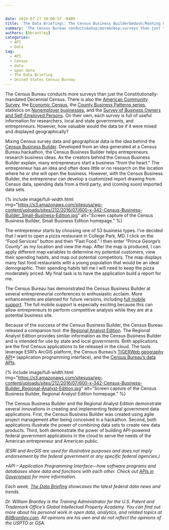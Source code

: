 ```yaml
---


date: 2016-07-27 10:00:57 -0400
title: 'The Data Briefing\: The Census Business Builder&mdash;Mashing Up Census Data to Help Build Businesses'
summary: 'The Census Bureau conducts&nbsp;more&nbsp;surveys than just the Constitutionally-mandated Decennial Census. There is also the American Community Survey, the Economic Census, the County Business Patterns series, statistics on Nonemployer businesses, and the&nbsp;Survey of Business Owners and Self-Employed Persons. &nbsp;On their own, each survey is full of useful information for researchers, local and state governments, and entrepreneurs.'
authors: [bbrantley]
categories:
  - API
  - Data
tag:
  - API
  - Census
  - data
  - open data
  - The Data Briefing
  - United States Census Bureau
---
```


The Census Bureau conducts more surveys than just the Constitutionally-mandated Decennial Census. There is also the [American Community Survey](http://www.census.gov/programs-surveys/acs/), the [Economic Census](http://www.census.gov/econ/census/), the [County Business Patterns series](http://www.census.gov/programs-surveys/cbp.html), statistics on [Nonemployer businesses](http://www.census.gov/econ/nonemployer/), and the [Survey of Business Owners and Self-Employed Persons](http://www.census.gov/programs-surveys/sbo.html).  On their own, each survey is full of useful information for researchers, local and state governments, and entrepreneurs. However, how valuable would the data be if it were mixed and displayed geographically?

Mixing Census survey data and geographical data is the idea behind the [Census Business Builder](https://cbb.census.gov/sbe2.0-preview/index.html#). Developed from an idea generated at a Census Bureau hackathon, the Census Business Builder helps entrepreneurs research business ideas. As the creators behind the Census Business Builder explain, many entrepreneurs start a business &#8220;from the heart.&#8221; The entrepreneur has an idea and often does little or no research on the location where he or she will open the business. However, with the Census Business Builder, the entrepreneur can develop a customized report drawing from Census data, spending data from a third party, and (coming soon) imported data sets.


{% include image/full-width.html img="https://s3.amazonaws.com/sitesusa/wp-content/uploads/sites/212/2016/07/600-x-342-Census-Business-Builder_Small-Business-Edition.jpg" alt="Screen capture of the Census Business Builder, Small Business Edition homepage." %}

The entrepreneur starts by choosing one of 53 business types. I’ve decided that I want to open a pizza restaurant in College Park, MD. I click on the &#8220;Food Services&#8221; button and then &#8220;Fast Food.&#8221;  I then enter &#8220;Prince George’s  County&#8221; as my location and view the map. After the map is produced, I can apply different map variables to determine my potential customers, view their spending habits, and map out potential competitors. The map displays many fast food restaurants with a young population that would be an ideal demographic. Their spending habits tell me I will need to keep the pizza moderately priced. My final task is to have the application build a report for me.

The Census Bureau has demonstrated the Census Business Builder at several entrepreneurial conferences to enthusiastic acclaim. More enhancements are planned for future versions, including [full mobile support](http://www.census.gov/data/data-tools/cbb.html). The full mobile support is especially exciting because this can allow entrepreneurs to perform competitive analysis while they are at a potential business site.

Because of the success of the Census Business Builder, the Census Bureau released a companion tool: the [Regional Analyst Edition](https://cbb.census.gov/rae2.0-preview/index.html#). The Regional Analyst Edition provides similar information as the Census Business Builder and is intended for use by state and local governments. Both applications are the first Census applications to be released in the cloud. The tools leverage ESRI’s  ArcGIS platform, the Census Bureau’s  [TIGERWeb geography API](http://www.census.gov/data/developers/data-sets/TIGERweb-map-service.html)* (application programming interface), and the [Census Bureau’s  data APIs](http://www.census.gov/data/developers/data-sets.html).


{% include image/full-width.html img="https://s3.amazonaws.com/sitesusa/wp-content/uploads/sites/212/2016/07/600-x-342-Census-Business-Builder_Regional-Analyst-Edition.jpg" alt="Screen capture of the Census Business Builder, Regional Analyst Edition homepage." %}

The Census Business Builder and the Regional Analyst Edition demonstrate several innovations in creating and implementing federal government data applications. First, the Census Business Builder was created using agile project management after being conceived in a hackathon. Second, both applications illustrate the power of combining data sets to create new data products. Third, both demonstrate the power of building API-powered federal government applications in the cloud to serve the needs of the American entrepreneur and American public.

_(ESRI and ArcGIS are used for illustrative purposes and does not imply endorsement by the federal government or any specific federal agencies.)_

_*API – Application Programming Interface—how software programs and databases share data and functions with each other. Check out [APIs in Government](https://www.WHATEVER/2013/04/30/apis-in-government/) for more information._

_Each week, [The Data Briefing](https://www.WHATEVER/tag/the-data-briefing/) showcases the latest federal data news and trends._

_Dr. William Brantley is the Training Administrator for the U.S. Patent and Trademark Office’s  Global Intellectual Property Academy. You can find out more about his personal work in open data, analytics, and related topics at [BillBrantley.com](http://billbrantley.com). All opinions are his own and do not reflect the opinions of the USPTO or GSA._